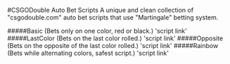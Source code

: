 #CSGODouble Auto Bet Scripts
A unique and clean collection of "csgodouble.com" auto bet scripts that use "Martingale" betting system.

#####Basic (Bets only on one color, red or black.)
'script link'
#####LastColor (Bets on the last color rolled.)
'script link'
#####Opposite (Bets on the opposite of the last color rolled.)
'script link'
#####Rainbow (Bets while alternating colors, safest script.)
'script link'
